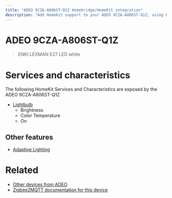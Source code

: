 ```yaml
---
title: "ADEO 9CZA-A806ST-Q1Z Homebridge/HomeKit integration"
description: "Add HomeKit support to your ADEO 9CZA-A806ST-Q1Z, using Homebridge, Zigbee2MQTT and homebridge-z2m."
---
```

<!---
This file has been GENERATED using src/docgen/docgen.ts
DO NOT EDIT THIS FILE MANUALLY!
-->
# ADEO 9CZA-A806ST-Q1Z
> ENKI LEXMAN E27 LED white


# Services and characteristics
The following HomeKit Services and Characteristics are exposed by
the ADEO 9CZA-A806ST-Q1Z

* [Lightbulb](../../light.md)
  * Brightness
  * Color Temperature
  * On

## Other features
* [Adaptive Lighting](../../light.md)

# Related
* [Other devices from ADEO](../index.md#adeo)
* [Zigbee2MQTT documentation for this device](https://www.zigbee2mqtt.io/devices/9CZA-A806ST-Q1Z.html)